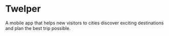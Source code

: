# Twelper

A mobile app that helps new visitors to cities discover exciting destinations and plan the best trip possible.
